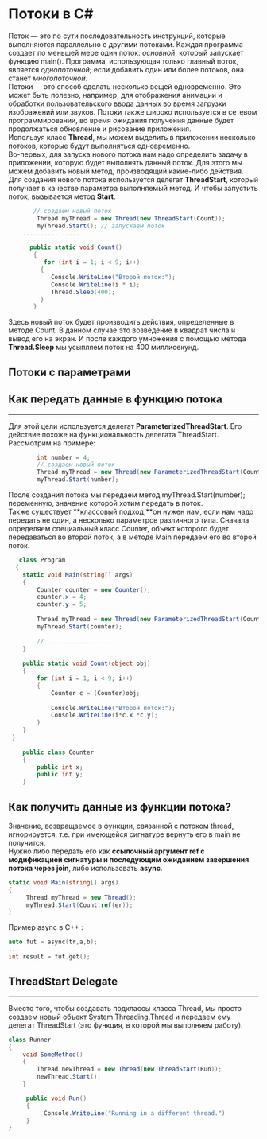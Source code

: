 # Потоки в С#
Поток — это по сути последовательность инструкций, которые выполняются параллельно с другими потоками. Каждая программа создает по меньшей мере один поток: *основной*, который запускает функцию main(). Программа, использующая только главный поток, является *однопоточной*; если добавить один или более потоков, она станет *многопоточной*.  
Потоки — это способ сделать несколько вещей одновременно. Это может быть полезно, например, для отображения анимации и обработки пользовательского ввода данных во время загрузки изображений или звуков. Потоки также широко используется в сетевом программировании, во время ожидания получения данные будет продолжаться обновление и рисование приложения.   
Используя класс **Thread**, мы можем выделить в приложении несколько потоков, которые будут выполняться одновременно.  
Во-первых, для запуска нового потока нам надо определить задачу в приложении, которую будет выполнять данный поток. Для этого мы можем добавить новый метод, производящий какие-либо действия.  
Для создания нового потока используется делегат **ThreadStart**, который получает в качестве параметра выполняемый метод. И чтобы запустить поток, вызывается метод **Start**.
```c#
       // создаем новый поток
        Thread myThread = new Thread(new ThreadStart(Count));
        myThread.Start(); // запускаем поток
 ...................

      public static void Count()
       {
          for (int i = 1; i < 9; i++)
         {
            Console.WriteLine("Второй поток:");
            Console.WriteLine(i * i);
            Thread.Sleep(400);
         }
       }
```  
Здесь новый поток будет производить действия, определенные в методе Count. В данном случае это возведение в квадрат числа и вывод его на экран. И после каждого умножения с помощью метода **Thread.Sleep** мы усыпляем поток на 400 миллисекунд.  
## Потоки с параметрами
## Как передать данные в функцию потока
---
Для этой цели используется делегат **ParameterizedThreadStart**. Его действие похоже на функциональность делегата ThreadStart.  
Рассмотрим на примере:  
```c#
        int number = 4;
        // создаем новый поток
        Thread myThread = new Thread(new ParameterizedThreadStart(Count));
        myThread.Start(number); 
```  
После создания потока мы передаем метод myThread.Start(number); переменную, значение которой хотим передать в поток.   
Также существует **классовый подход,**он нужен нам, если нам надо передать не один, а несколько параметров различного типа. Сначала определяем специальный класс Counter, объект которого будет передаваться во второй поток, а в методе Main передаем его во второй поток.  
```c#
   class Program
  {
    static void Main(string[] args)
    {
        Counter counter = new Counter();
        counter.x = 4;
        counter.y = 5;
            
        Thread myThread = new Thread(new ParameterizedThreadStart(Count));
        myThread.Start(counter); 
 
        //...................
    }
 
    public static void Count(object obj)
    {
        for (int i = 1; i < 9; i++)
        {
            Counter c = (Counter)obj;
 
            Console.WriteLine("Второй поток:");
            Console.WriteLine(i*c.x *c.y);
        }
    }
 }
 
    public class Counter
    {
        public int x;
        public int y;
    }
```
## Как получить данные из функции потока?  
Значение, возвращаемое в функции, связанной с потоком thread, игнорируется, т.е. при имеющейся сигнатуре вернуть его в main не получится.  
Нужно либо передать его как **ссылочный аргумент ref с модификацией сигнатуры и последующим ожиданием завершения потока через join**, либо использовать **async**.
```c#
static void Main(string[] args)
{
     Thread myThread = new Thread();
     myThread.Start(Count,ref(er)); 
}
```  
Пример async в С++ :  
```c
auto fut = async(tr,a,b);
...
int result = fut.get();
```
## ThreadStart Delegate 
---
Вместо того, чтобы создавать подклассы класса Thread, мы просто создаем новый объект System.Threading.Thread и передаем ему делегат ThreadStart (это функция, в которой мы выполняем работу).  
```c#
class Runner
{
    void SomeMethod() 
    {
        Thread newThread = new Thread(new ThreadStart(Run));
        newThread.Start(); 
    }

     public void Run() 
     {
          Console.WriteLine("Running in a different thread.")
     }
}
```